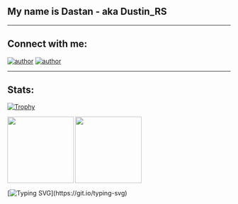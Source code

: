 ## My name is Dastan - aka Dustin_RS

---

## Connect with me:
[![author](https://img.shields.io/badge/Gmail-D14836?style=for-the-badge&logo=gmail&logoColor=white)](https://mail.google.com/mail/?view=cm&fs=1&to=omirzak.d@phystech.edu)
[![author](https://img.shields.io/badge/Telegram-2CA5E0?style=for-the-badge&logo=telegram&logoColor=white)](https://t.me/Dustin_RS)

---

## Stats:

[![Trophy](https://github-profile-trophy.vercel.app/?username=Dustin_RS&theme=gruvbox&margin-w=23)](https://github.com/ryo-ma/github-profile-trophy)

<div>
  <img height="150" align="left" src="https://github-readme-stats.vercel.app/api?username=Dustin_RS&show_icons=true&theme=gruvbox&count_private=true&include_all_commits=true" />
  <img height="150" src="https://github-readme-stats.vercel.app/api/top-langs/?username=Dustin_RS&layout=compact&theme=gruvbox" />
</div>

[![Typing SVG](https://readme-typing-svg.herokuapp.com?font=Square+Peg&size=50&color=F79142&background=A7723D1A&center=true&vCenter=true&width=1000&height=80&lines=Stay+tuned!)](https://git.io/typing-svg)
